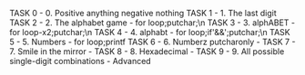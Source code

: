 TASK 0 - 0. Positive anything negative nothing
TASK 1 - 1. The last digit
TASK 2 - 2. The alphabet game - for loop;putchar;\n
TASK 3 - 3. alphABET - for loop-x2;putchar;\n
TASK 4 - 4. alphabt - for loop;if'&&';putchar;\n
TASK 5 - 5. Numbers - for loop;printf
TASK 6 - 6. Numberz putcharonly - 
TASK 7 - 7. Smile in the mirror - 
TASK 8 - 8. Hexadecimal - 
TASK 9 - 9. All possible single-digit combinations - 
Advanced

